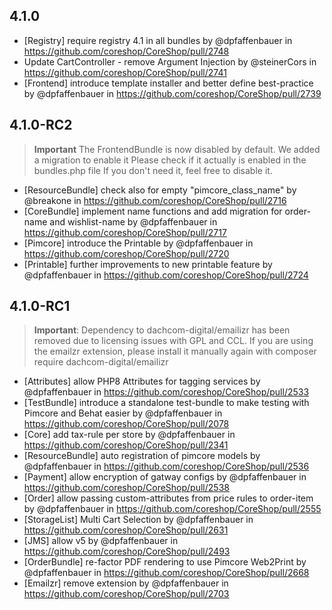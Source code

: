 ## 4.1.0
* [Registry] require registry 4.1 in all bundles by @dpfaffenbauer in https://github.com/coreshop/CoreShop/pull/2748
* Update CartController - remove Argument Injection by @steinerCors in https://github.com/coreshop/CoreShop/pull/2741
* [Frontend] introduce template installer and better define best-practice by @dpfaffenbauer in https://github.com/coreshop/CoreShop/pull/2739

## 4.1.0-RC2

> **Important** The FrontendBundle is now disabled by default. We added a migration to enable it
> Please check if it actually is enabled in the bundles.php file
> If you don't need it, feel free to disable it.
* [ResourceBundle] check also for empty "pimcore_class_name" by @breakone in https://github.com/coreshop/CoreShop/pull/2716
* [CoreBundle] implement name functions and add migration for order-name and wishlist-name by @dpfaffenbauer in https://github.com/coreshop/CoreShop/pull/2717
* [Pimcore] introduce the Printable by @dpfaffenbauer in https://github.com/coreshop/CoreShop/pull/2720
* [Printable] further improvements to new printable feature by @dpfaffenbauer in https://github.com/coreshop/CoreShop/pull/2724

## 4.1.0-RC1 

> **Important**: Dependency to dachcom-digital/emailizr has been removed due to licensing issues with GPL and CCL. If
> you are using the emailzr extension, please install it manually again with
> composer require dachcom-digital/emailizr

* [Attributes] allow PHP8 Attributes for tagging services by @dpfaffenbauer in https://github.com/coreshop/CoreShop/pull/2533
* [TestBundle] introduce a standalone test-bundle to make testing with Pimcore and Behat easier by @dpfaffenbauer in https://github.com/coreshop/CoreShop/pull/2078
* [Core] add tax-rule per store by @dpfaffenbauer in https://github.com/coreshop/CoreShop/pull/2341
* [ResourceBundle] auto registration of pimcore models by @dpfaffenbauer in https://github.com/coreshop/CoreShop/pull/2536
* [Payment] allow encryption of gatway configs by @dpfaffenbauer in https://github.com/coreshop/CoreShop/pull/2538
* [Order] allow passing custom-attributes from price rules to order-item by @dpfaffenbauer in https://github.com/coreshop/CoreShop/pull/2555
* [StorageList] Multi Cart Selection by @dpfaffenbauer in https://github.com/coreshop/CoreShop/pull/2631
* [JMS] allow v5 by @dpfaffenbauer in https://github.com/coreshop/CoreShop/pull/2493
* [OrderBundle] re-factor PDF rendering to use Pimcore Web2Print by @dpfaffenbauer in https://github.com/coreshop/CoreShop/pull/2668
* [Emailzr] remove extension by @dpfaffenbauer in https://github.com/coreshop/CoreShop/pull/2703